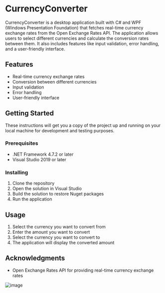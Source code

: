 # CurrencyConverter

CurrencyConverter is a desktop application built with C# and WPF (Windows Presentation Foundation) that fetches real-time currency exchange rates from the Open Exchange Rates API. The application allows users to select different currencies and calculate the conversion rates between them. It also includes features like input validation, error handling, and a user-friendly interface.

## Features

- Real-time currency exchange rates
- Conversion between different currencies
- Input validation
- Error handling
- User-friendly interface

## Getting Started

These instructions will get you a copy of the project up and running on your local machine for development and testing purposes.

### Prerequisites

- .NET Framework 4.7.2 or later
- Visual Studio 2019 or later

### Installing

1. Clone the repository
2. Open the solution in Visual Studio
3. Build the solution to restore Nuget packages
4. Run the application

## Usage

1. Select the currency you want to convert from
2. Enter the amount you want to convert
3. Select the currency you want to convert to
4. The application will display the converted amount

## Acknowledgments

- Open Exchange Rates API for providing real-time currency exchange rates

![image](https://github.com/Cristiaaannn/CurrencyConverter/assets/109558793/32031371-cb60-41ce-b241-f206087b7c17)



